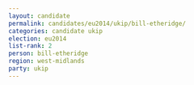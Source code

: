 ```yaml
---
layout: candidate
permalink: candidates/eu2014/ukip/bill-etheridge/
categories: candidate ukip
election: eu2014
list-rank: 2
person: bill-etheridge
region: west-midlands
party: ukip
---
```

